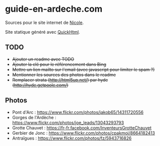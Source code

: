 # guide-en-ardeche.com

Sources pour le site internet de [Nicole](http://guide-en-ardeche.com/).

Site statique généré avec [QuickHtml](https://github.com/michelc/QuickHtml).


## TODO

* <del>Ajouter un readme avec TODO</del>
* <del>Ajouter la clé pour le référencement dans Bing</del>
* <del>Mettre un lien mailto sur l'email (avec javascript pour limiter le spam ?)</del>
* <del>Mentionner les sources des photos dans le readme</del>
* <del>Remplacer strata (http://html5up.net/) par hyde (http://hyde.getpoole.com/)</del>


## Photos

* Pont d'Arc : https://www.flickr.com/photos/jakob65/14311720556
* Gorges de l'Ardèche : https://www.flickr.com/photos/joe_leads/13043293793
* Grotte Chauvet : https://fr-fr.facebook.com/InventeursGrotteChauvet
* Gerbier de Jonc : https://www.flickr.com/photos/cpakmoi/8664182413
* Antraïgues : https://www.flickr.com/photos/fz/5943716826
